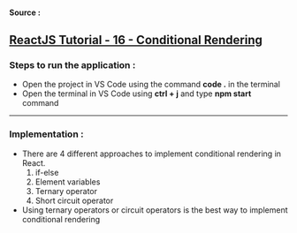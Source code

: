 #### Source :
[ReactJS Tutorial - 16 - Conditional Rendering](https://www.youtube.com/watch?v=7o5FPaVA9m0&t=600s)
---
### Steps to run the application :
* Open the project in VS Code using the command **code .** in the terminal
* Open the terminal in VS Code using **ctrl + j** and type **npm start** command
---

### Implementation :
- There are 4 different approaches to implement conditional rendering in React.
    1. if-else
    2. Element variables
    3. Ternary operator
    4. Short circuit operator
- Using ternary operators or circuit operators is the best way to implement conditional rendering

